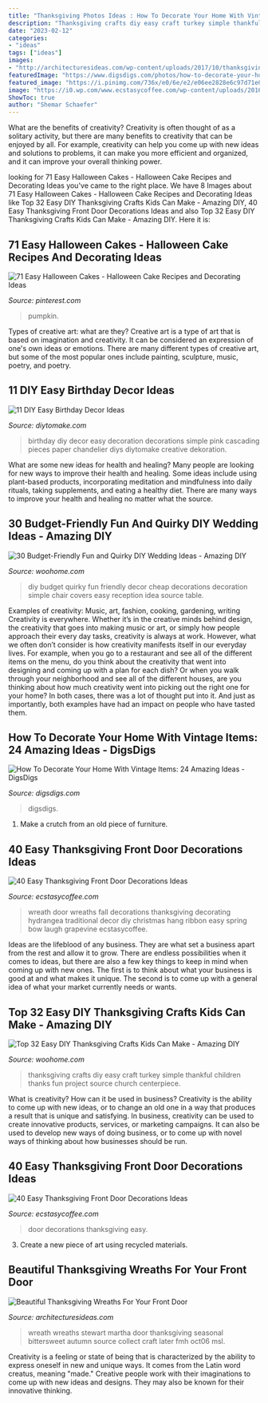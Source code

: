 ```yaml
---
title: "Thanksgiving Photos Ideas : How To Decorate Your Home With Vintage Items: 24 Amazing Ideas"
description: "Thanksgiving crafts diy easy craft turkey simple thankful children thanks fun project source church centerpiece"
date: "2023-02-12"
categories:
- "ideas"
tags: ["ideas"]
images:
- "http://architecturesideas.com/wp-content/uploads/2017/10/thanksgiving-wreaths-22-1.jpg"
featuredImage: "https://www.digsdigs.com/photos/how-to-decorate-your-home-with-vintage-items-24.jpg"
featured_image: "https://i.pinimg.com/736x/e0/6e/e2/e06ee2828e6c97d71e0a0964ad532956.jpg"
image: "https://i0.wp.com/www.ecstasycoffee.com/wp-content/uploads/2016/10/Thanksgiving-Front-Door-Decorations-Ideas-2.jpg"
ShowToc: true
author: "Shemar Schaefer"
---
```



What are the benefits of creativity?
Creativity is often thought of as a solitary activity, but there are many benefits to creativity that can be enjoyed by all. For example, creativity can help you come up with new ideas and solutions to problems, it can make you more efficient and organized, and it can improve your overall thinking power.

	

		
looking for 71 Easy Halloween Cakes - Halloween Cake Recipes and Decorating Ideas you've came to the right place. We have 8 Images about 71 Easy Halloween Cakes - Halloween Cake Recipes and Decorating Ideas like Top 32 Easy DIY Thanksgiving Crafts Kids Can Make - Amazing DIY, 40 Easy Thanksgiving Front Door Decorations Ideas and also Top 32 Easy DIY Thanksgiving Crafts Kids Can Make - Amazing DIY. Here it is:
		
    
## 71 Easy Halloween Cakes - Halloween Cake Recipes And Decorating Ideas

<img loading=lazy src="https://i.pinimg.com/736x/e0/6e/e2/e06ee2828e6c97d71e0a0964ad532956.jpg" onerror="this.onerror=null;this.src='https://tse2.mm.bing.net/th?id=OIP.cyTpQr0TvJOfDlRVXVpTPwHaLH&amp;pid=15.1';" alt="71 Easy Halloween Cakes - Halloween Cake Recipes and Decorating Ideas">

_Source: pinterest.com_

>pumpkin. 

	

Types of creative art: what are they?
Creative art is a type of art that is based on imagination and creativity. It can be considered an expression of one's own ideas or emotions. There are many different types of creative art, but some of the most popular ones include painting, sculpture, music, poetry, and poetry.

    
## 11 DIY Easy Birthday Decor Ideas

<img loading=lazy src="https://www.diytomake.com/wp-content/uploads/2015/09/Cascading-Pink.jpg" onerror="this.onerror=null;this.src='https://tse1.mm.bing.net/th?id=OIP.ShIUAfxBwrBFdZP1GoBLVwHaLH&amp;pid=15.1';" alt="11 DIY Easy Birthday Decor Ideas">

_Source: diytomake.com_

>birthday diy decor easy decoration decorations simple pink cascading pieces paper chandelier diys diytomake creative dekoration. 

	

What are some new ideas for health and healing?
Many people are looking for new ways to improve their health and healing. Some ideas include using plant-based products, incorporating meditation and mindfulness into daily rituals, taking supplements, and eating a healthy diet. There are many ways to improve your health and healing no matter what the source.

    
## 30 Budget-Friendly Fun And Quirky DIY Wedding Ideas - Amazing DIY

<img loading=lazy src="http://www.woohome.com/wp-content/uploads/2014/01/diy-wedding-ideas-10.jpg" onerror="this.onerror=null;this.src='https://tse1.mm.bing.net/th?id=OIP.3Beek2sbjcFI8XWQJtt-MAHaLH&amp;pid=15.1';" alt="30 Budget-Friendly Fun and Quirky DIY Wedding Ideas - Amazing DIY">

_Source: woohome.com_

>diy budget quirky fun friendly decor cheap decorations decoration simple chair covers easy reception idea source table. 

	

Examples of creativity: Music, art, fashion, cooking, gardening, writing
Creativity is everywhere. Whether it’s in the creative minds behind design, the creativity that goes into making music or art, or simply how people approach their every day tasks, creativity is always at work. However, what we often don’t consider is how creativity manifests itself in our everyday lives. For example, when you go to a restaurant and see all of the different items on the menu, do you think about the creativity that went into designing and coming up with a plan for each dish? Or when you walk through your neighborhood and see all of the different houses, are you thinking about how much creativity went into picking out the right one for your home? In both cases, there was a lot of thought put into it. And just as importantly, both examples have had an impact on people who have tasted them.

    
## How To Decorate Your Home With Vintage Items: 24 Amazing Ideas - DigsDigs

<img loading=lazy src="https://www.digsdigs.com/photos/how-to-decorate-your-home-with-vintage-items-24.jpg" onerror="this.onerror=null;this.src='https://tse2.mm.bing.net/th?id=OIP.byzNWShD7lI28qQRGKzWmAHaLH&amp;pid=15.1';" alt="How To Decorate Your Home With Vintage Items: 24 Amazing Ideas - DigsDigs">

_Source: digsdigs.com_

>digsdigs. 

	

1. Make a crutch from an old piece of furniture.

    
## 40 Easy Thanksgiving Front Door Decorations Ideas

<img loading=lazy src="https://i0.wp.com/www.ecstasycoffee.com/wp-content/uploads/2016/10/Thanksgiving-Front-Door-Decorations-Ideas-2.jpg" onerror="this.onerror=null;this.src='https://tse4.mm.bing.net/th?id=OIP.wa-WtxB8-l-UOBNaCaw5AwHaJ4&amp;pid=15.1';" alt="40 Easy Thanksgiving Front Door Decorations Ideas">

_Source: ecstasycoffee.com_

>wreath door wreaths fall decorations thanksgiving decorating hydrangea traditional decor diy christmas hang ribbon easy spring bow laugh grapevine ecstasycoffee. 

	

Ideas are the lifeblood of any business. They are what set a business apart from the rest and allow it to grow. There are endless possibilities when it comes to ideas, but there are also a few key things to keep in mind when coming up with new ones. The first is to think about what your business is good at and what makes it unique. The second is to come up with a general idea of what your market currently needs or wants.

    
## Top 32 Easy DIY Thanksgiving Crafts Kids Can Make - Amazing DIY

<img loading=lazy src="http://www.woohome.com/wp-content/uploads/2013/11/Thanksgiving-Crafts-Kids-Can-Make-10.jpg" onerror="this.onerror=null;this.src='https://tse4.mm.bing.net/th?id=OIP.tMHWLX9E8I7raKPhldytBAHaLE&amp;pid=15.1';" alt="Top 32 Easy DIY Thanksgiving Crafts Kids Can Make - Amazing DIY">

_Source: woohome.com_

>thanksgiving crafts diy easy craft turkey simple thankful children thanks fun project source church centerpiece. 

	

What is creativity? How can it be used in business?
Creativity is the ability to come up with new ideas, or to change an old one in a way that produces a result that is unique and satisfying. In business, creativity can be used to create innovative products, services, or marketing campaigns. It can also be used to develop new ways of doing business, or to come up with novel ways of thinking about how businesses should be run.

    
## 40 Easy Thanksgiving Front Door Decorations Ideas

<img loading=lazy src="https://i0.wp.com/www.ecstasycoffee.com/wp-content/uploads/2016/10/Thanksgiving-Front-Door-Decorations-12.jpg?resize=554%2C775" onerror="this.onerror=null;this.src='https://tse2.mm.bing.net/th?id=OIP.3niSowJ8PaijsPmPQubX9AHaKX&amp;pid=15.1';" alt="40 Easy Thanksgiving Front Door Decorations Ideas">

_Source: ecstasycoffee.com_

>door decorations thanksgiving easy. 

	

3. Create a new piece of art using recycled materials.

    
## Beautiful Thanksgiving Wreaths For Your Front Door

<img loading=lazy src="http://architecturesideas.com/wp-content/uploads/2017/10/thanksgiving-wreaths-22-1.jpg" onerror="this.onerror=null;this.src='https://tse3.mm.bing.net/th?id=OIP.wNBO2QYWp3CVs6YD41irFgHaJQ&amp;pid=15.1';" alt="Beautiful Thanksgiving Wreaths For Your Front Door">

_Source: architecturesideas.com_

>wreath wreaths stewart martha door thanksgiving seasonal bittersweet autumn source collect craft later fmh oct06 msl. 

	

Creativity is a feeling or state of being that is characterized by the ability to express oneself in new and unique ways. It comes from the Latin word creatus, meaning "made." Creative people work with their imaginations to come up with new ideas and designs. They may also be known for their innovative thinking.

